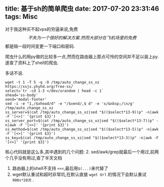 ﻿title: 基于sh的简单爬虫
date: 2017-07-20 23:31:46
tags: Misc
---
对于我这种买不起vps的穷逼来说,免费$$不失为一个很好的解决方案.然而大部分在飞机场里的免费$$都是隔一段时间变更一下端口和密码.

爬虫什么的用py做的比较多一点,然而在路由器上那点可怜的空间并不足以装上py.遂查了资料上了shell的爬虫.
<!--more-->
多话不说.

    wget -t 1 -T 5 -q -O /tmp/auto_change_ss_xz https://xsjs.yhyhd.org/free-ss/
    select=`tr -cd 1-3 </dev/urandom | head -c 1`
    xhead='ss-body'
    xend='modal-footer'
    sed -i -e "1,/$xhead/d" -e "/$xend/,$ d" -e 's/&nbsp;/\n/g' /tmp/auto_change_ss_xz
    ss_server=$(cat /tmp/auto_change_ss_xz|sed "$(($select*13-9))p" -n|awk -F '[<>]' '{print $3}')
    ss_server_port=$(cat /tmp/auto_change_ss_xz|sed "$(($select*13-7))p" -n|awk -F '[<>]' '{print $3}')
    ss_method=$(cat /tmp/auto_change_ss_xz|sed "$(($select*13-5))p" -n|awk -F '[<>]' '{print $3}')
    ss_key=$(cat /tmp/auto_change_ss_xz|sed "$(($select*13-3))p" -n|awk -F '[<>]' '{print $3}')
    
核心代码就是这么多,其中遇到的几个问题:
2. sed/awk/grep就最后一个用过,前两个几乎没有用过,查了半天文档
1. 路由器上的shell不支持 `<<<`,最后用```$(...)```来代替了
3. wget默认重试和超时非常坑,在默认直接 `wget Url` 的情况下会默认重试 `900s*20次` .